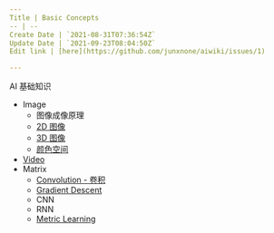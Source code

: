 ```yaml
---
Title | Basic Concepts
-- | --
Create Date | `2021-08-31T07:36:54Z`
Update Date | `2021-09-23T08:04:50Z`
Edit link | [here](https://github.com/junxnone/aiwiki/issues/1)

---
```

AI  基础知识

- Image
  - 图像成像原理
  - [2D 图像](./2D_Images)
  - [3D 图像](./3D_images)
  - [颜色空间](./Image_Color_Spaces)
- [Video](./Video)
- Matrix
  - [Convolution - 卷积](/Convolution_Summary.md)
  - [Gradient Descent](https://github.com/junxnone/ml/issues/89)
  - CNN
  - RNN
  - [Metric Learning](https://github.com/junxnone/tech-io/issues/610)

